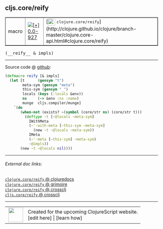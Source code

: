 ## cljs.core/reify



 <table border="1">
<tr>
<td>macro</td>
<td><a href="https://github.com/cljsinfo/cljs-api-docs/tree/0.0-927"><img valign="middle" alt="[+] 0.0-927" title="Added in 0.0-927" src="https://img.shields.io/badge/+-0.0--927-lightgrey.svg"></a> </td>
<td>
[<img height="24px" valign="middle" src="http://i.imgur.com/1GjPKvB.png"> <samp>clojure.core/reify</samp>](http://clojure.github.io/clojure/branch-master/clojure.core-api.html#clojure.core/reify)
</td>
</tr>
</table>


 <samp>
(__reify__ & impls)<br>
</samp>

---







Source code @ [github](https://github.com/clojure/clojurescript/blob/r2075/src/clj/cljs/core.clj#L585-L601):

```clj
(defmacro reify [& impls]
  (let [t      (gensym "t")
        meta-sym (gensym "meta")
        this-sym (gensym "_")
        locals (keys (:locals &env))
        ns     (-> &env :ns :name)
        munge  cljs.compiler/munge]
    `(do
       (when-not (exists? ~(symbol (core/str ns) (core/str t)))
         (deftype ~t [~@locals ~meta-sym]
           IWithMeta
           (~'-with-meta [~this-sym ~meta-sym]
             (new ~t ~@locals ~meta-sym))
           IMeta
           (~'-meta [~this-sym] ~meta-sym)
           ~@impls))
       (new ~t ~@locals nil))))
```

<!--
Repo - tag - source tree - lines:

 <pre>
clojurescript @ r2075
└── src
    └── clj
        └── cljs
            └── <ins>[core.clj:585-601](https://github.com/clojure/clojurescript/blob/r2075/src/clj/cljs/core.clj#L585-L601)</ins>
</pre>

-->

---



###### External doc links:

[`clojure.core/reify` @ clojuredocs](http://clojuredocs.org/clojure.core/reify)<br>
[`clojure.core/reify` @ grimoire](http://conj.io/store/v1/org.clojure/clojure/1.7.0-beta3/clj/clojure.core/reify/)<br>
[`clojure.core/reify` @ crossclj](http://crossclj.info/fun/clojure.core/reify.html)<br>
[`cljs.core/reify` @ crossclj](http://crossclj.info/fun/cljs.core/reify.html)<br>

---

 <table>
<tr><td>
<img valign="middle" align="right" width="48px" src="http://i.imgur.com/Hi20huC.png">
</td><td>
Created for the upcoming ClojureScript website.<br>
[edit here] | [learn how]
</td></tr></table>

[edit here]:https://github.com/cljsinfo/cljs-api-docs/blob/master/cljsdoc/cljs.core/reify.cljsdoc
[learn how]:https://github.com/cljsinfo/cljs-api-docs/wiki/cljsdoc-files

<!--

This information was too distracting to show to readers, but I'll leave it
commented here since it is helpful to:

- pretty-print the data used to generate this document
- and show how to retrieve that data



The API data for this symbol:

```clj
{:ns "cljs.core",
 :name "reify",
 :signature ["[& impls]"],
 :history [["+" "0.0-927"]],
 :type "macro",
 :full-name-encode "cljs.core/reify",
 :source {:code "(defmacro reify [& impls]\n  (let [t      (gensym \"t\")\n        meta-sym (gensym \"meta\")\n        this-sym (gensym \"_\")\n        locals (keys (:locals &env))\n        ns     (-> &env :ns :name)\n        munge  cljs.compiler/munge]\n    `(do\n       (when-not (exists? ~(symbol (core/str ns) (core/str t)))\n         (deftype ~t [~@locals ~meta-sym]\n           IWithMeta\n           (~'-with-meta [~this-sym ~meta-sym]\n             (new ~t ~@locals ~meta-sym))\n           IMeta\n           (~'-meta [~this-sym] ~meta-sym)\n           ~@impls))\n       (new ~t ~@locals nil))))",
          :title "Source code",
          :repo "clojurescript",
          :tag "r2075",
          :filename "src/clj/cljs/core.clj",
          :lines [585 601]},
 :full-name "cljs.core/reify",
 :clj-symbol "clojure.core/reify"}

```

Retrieve the API data for this symbol:

```clj
;; from Clojure REPL
(require '[clojure.edn :as edn])
(-> (slurp "https://raw.githubusercontent.com/cljsinfo/cljs-api-docs/catalog/cljs-api.edn")
    (edn/read-string)
    (get-in [:symbols "cljs.core/reify"]))
```

-->
